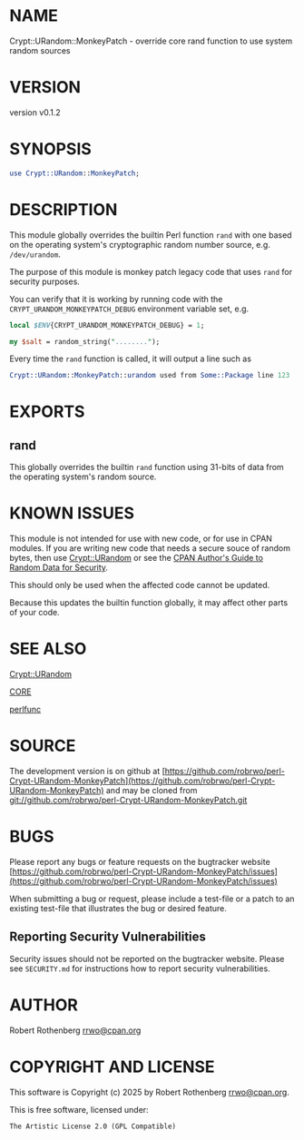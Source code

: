 # NAME

Crypt::URandom::MonkeyPatch - override core rand function to use system random sources

# VERSION

version v0.1.2

# SYNOPSIS

```perl
use Crypt::URandom::MonkeyPatch;
```

# DESCRIPTION

This module globally overrides the builtin Perl function `rand` with one based on the operating system's cryptographic
random number source, e.g. `/dev/urandom`.

The purpose of this module is monkey patch legacy code that uses `rand` for security purposes.

You can verify that it is working by running code with the `CRYPT_URANDOM_MONKEYPATCH_DEBUG` environment variable set,
e.g.

```perl
local $ENV{CRYPT_URANDOM_MONKEYPATCH_DEBUG} = 1;

my $salt = random_string("........");
```

Every time the `rand` function is called, it will output a line such as

```perl
Crypt::URandom::MonkeyPatch::urandom used from Some::Package line 123
```

# EXPORTS

## rand

This globally overrides the builtin `rand` function using 31-bits of data from the operating system's random source.

# KNOWN ISSUES

This module is not intended for use with new code, or for use in CPAN modules.  If you are writing new code that needs a
secure souce of random bytes, then use [Crypt::URandom](https://metacpan.org/pod/Crypt%3A%3AURandom) or see the [CPAN Author's Guide to Random Data for
Security](https://security.metacpan.org/docs/guides/random-data-for-security.html).

This should only be used when the affected code cannot be updated.

Because this updates the builtin function globally, it may affect other parts of your code.

# SEE ALSO

[Crypt::URandom](https://metacpan.org/pod/Crypt%3A%3AURandom)

[CORE](https://metacpan.org/pod/CORE)

[perlfunc](https://metacpan.org/pod/perlfunc)

# SOURCE

The development version is on github at [https://github.com/robrwo/perl-Crypt-URandom-MonkeyPatch](https://github.com/robrwo/perl-Crypt-URandom-MonkeyPatch)
and may be cloned from [git://github.com/robrwo/perl-Crypt-URandom-MonkeyPatch.git](git://github.com/robrwo/perl-Crypt-URandom-MonkeyPatch.git)

# BUGS

Please report any bugs or feature requests on the bugtracker website
[https://github.com/robrwo/perl-Crypt-URandom-MonkeyPatch/issues](https://github.com/robrwo/perl-Crypt-URandom-MonkeyPatch/issues)

When submitting a bug or request, please include a test-file or a
patch to an existing test-file that illustrates the bug or desired
feature.

## Reporting Security Vulnerabilities

Security issues should not be reported on the bugtracker website. Please see `SECURITY.md` for instructions how to
report security vulnerabilities.

# AUTHOR

Robert Rothenberg <rrwo@cpan.org>

# COPYRIGHT AND LICENSE

This software is Copyright (c) 2025 by Robert Rothenberg <rrwo@cpan.org>.

This is free software, licensed under:

```
The Artistic License 2.0 (GPL Compatible)
```
